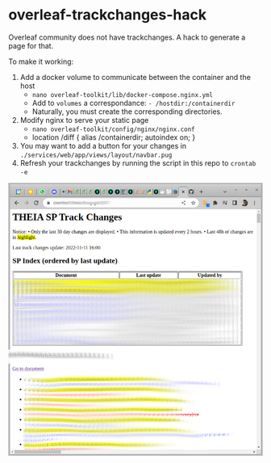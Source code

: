 # overleaf-trackchanges-hack
Overleaf community does not have trackchanges. A hack to generate a page for that.

To make it working:

1. Add a docker volume to communicate between the container and the host
    - `nano overleaf-toolkit/lib/docker-compose.nginx.yml`
    - Add to `volumes` a correspondance: `- /hostdir:/containerdir`
    - Naturally, you must create the corresponding directories.
2. Modify nginx to serve your static page
    - `nano overleaf-toolkit/config/nginx/nginx.conf`
    - location /diff { alias /containerdir; autoindex on; }
3. You may want to add a button for your changes in `./services/web/app/views/layout/navbar.pug`
4. Refresh your trackchanges by running the script in this repo to `crontab -e`

![](screenshot.png)
